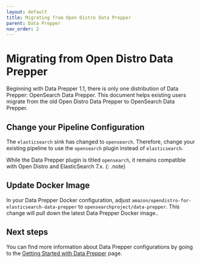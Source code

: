 ```yaml
---
layout: default
title: Migrating from Open Distro Data Prepper
parent: Data Prepper
nav_order: 2
---
```


# Migrating from Open Distro Data Prepper

Beginning with Data Prepper 1.1, there is only one distribution of Data Prepper: OpenSearch Data Prepper. This document helps existing users migrate from the old Open Distro Data Prepper to OpenSearch Data Prepper.

## Change your Pipeline Configuration

The `elasticsearch` sink has changed to `opensearch`. Therefore, change your existing pipeline to use the `opensearch` plugin instead of `elasticsearch`.

While the Data Prepper plugin is titled `opensearch`, it remains compatible with Open Distro and ElasticSearch 7.x.
{: .note}

## Update Docker Image

In your Data Prepper Docker configuration, adjust `amazon/opendistro-for-elasticsearch-data-prepper` to `opensearchproject/data-prepper`. This change will pull down the latest Data Prepper Docker image..

## Next steps

You can find more information about Data Prepper configurations by going to the [Getting Started with Data Prepper]({{site.url}}{{site.baseurl}}/clients/data-prepper/get-started/) page.